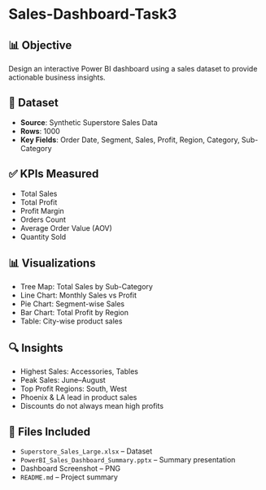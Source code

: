 # Sales-Dashboard-Task3
## 📊 Objective
Design an interactive Power BI dashboard using a sales dataset to provide actionable business insights.
## 📁 Dataset
- **Source**: Synthetic Superstore Sales Data
- **Rows**: 1000
- **Key Fields**: Order Date, Segment, Sales, Profit, Region, Category, Sub-Category
## ✅ KPIs Measured
- Total Sales
- Total Profit
- Profit Margin
- Orders Count
- Average Order Value (AOV)
- Quantity Sold
## 📊 Visualizations
- Tree Map: Total Sales by Sub-Category
- Line Chart: Monthly Sales vs Profit
- Pie Chart: Segment-wise Sales
- Bar Chart: Total Profit by Region
- Table: City-wise product sales
## 🔍 Insights
- Highest Sales: Accessories, Tables
- Peak Sales: June–August
- Top Profit Regions: South, West
- Phoenix & LA lead in product sales
- Discounts do not always mean high profits

## 📂 Files Included
- `Superstore_Sales_Large.xlsx` – Dataset
- `PowerBI_Sales_Dashboard_Summary.pptx` – Summary presentation
- Dashboard Screenshot – PNG
- `README.md` – Project summary



